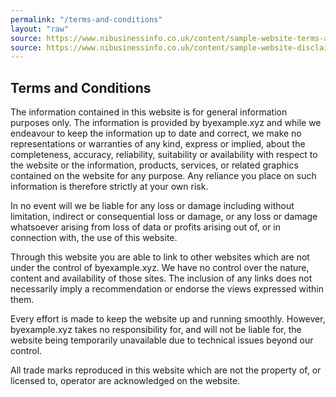 ```yaml
---
permalink: "/terms-and-conditions"
layout: "raw"
source: https://www.nibusinessinfo.co.uk/content/sample-website-terms-and-conditions-use
source: https://www.nibusinessinfo.co.uk/content/sample-website-disclaimer
---
```


## Terms and Conditions

The information contained in this website is for general information purposes only. The information
is provided by byexample.xyz and while we endeavour to keep the information up to date and correct,
we make no representations or warranties of any kind, express or implied, about the completeness,
accuracy, reliability, suitability or availability with respect to the website or the information,
products, services, or related graphics contained on the website for any purpose. Any reliance you
place on such information is therefore strictly at your own risk.

In no event will we be liable for any loss or damage including without limitation, indirect or
consequential loss or damage, or any loss or damage whatsoever arising from loss of data or
profits arising out of, or in connection with, the use of this website.

Through this website you are able to link to other websites which are not under the control of
byexample.xyz. We have no control over the nature, content and availability of those sites. The
inclusion of any links does not necessarily imply a recommendation or endorse the views expressed
within them.

Every effort is made to keep the website up and running smoothly. However, byexample.xyz takes no
responsibility for, and will not be liable for, the website being temporarily unavailable due to
technical issues beyond our control.

All trade marks reproduced in this website which are not the property of, or licensed to,
operator are acknowledged on the website.
